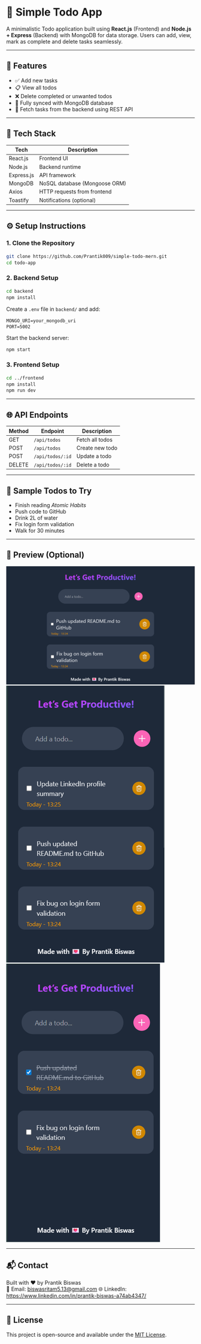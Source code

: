 # 📝 Simple Todo App

A minimalistic Todo application built using **React.js** (Frontend) and **Node.js + Express** (Backend) with MongoDB for data storage. Users can add, view, mark as complete and delete tasks seamlessly.

---

## 🚀 Features

- ✅ Add new tasks
- 📋 View all todos
- ❌ Delete completed or unwanted todos
- 🔄 Fully synced with MongoDB database
- 📡 Fetch tasks from the backend using REST API

---

## 🧱 Tech Stack

| Tech        | Description                   |
|-------------|-------------------------------|
| React.js    | Frontend UI                   |
| Node.js     | Backend runtime               |
| Express.js  | API framework                 |
| MongoDB     | NoSQL database (Mongoose ORM) |
| Axios       | HTTP requests from frontend   |
| Toastify    | Notifications (optional)      |

---

## ⚙️ Setup Instructions

### 1. Clone the Repository
```bash
git clone https://github.com/Prantik009/simple-todo-mern.git
cd todo-app
```

### 2. Backend Setup
```bash
cd backend
npm install
```
Create a `.env` file in `backend/` and add:
```
MONGO_URI=your_mongodb_uri
PORT=5002
```

Start the backend server:
```bash
npm start
```

### 3. Frontend Setup
```bash
cd ../frontend
npm install
npm run dev
```

---

## 🌐 API Endpoints

| Method | Endpoint           | Description       |
|--------|--------------------|-------------------|
| GET    | `/api/todos`       | Fetch all todos   |
| POST   | `/api/todos`       | Create new todo   |
| POST   | `/api/todos/:id`   | Update a todo     |
| DELETE | `/api/todos/:id`   | Delete a todo     |

---

## 🎯 Sample Todos to Try

- Finish reading *Atomic Habits*
- Push code to GitHub
- Drink 2L of water
- Fix login form validation
- Walk for 30 minutes

---

## 📸 Preview (Optional)
![Desktop View](/frontend/public/desktop.png)
![Mobile View](/frontend/public/mobile.png)
![Mark Todo Complete View](/frontend/public/complete.png)

---

## 📬 Contact

Built with ❤️ by Prantik Biswas  
📧 Email: biswasritam5.13@gmail.com 
🌐 LinkedIn: https://www.linkedin.com/in/prantik-biswas-a74ab4347/

---

## 📄 License

This project is open-source and available under the [MIT License](LICENSE).